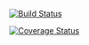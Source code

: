 [![Build Status](https://travis-ci.org/devmcdonald/swe1-app.svg?branch=master)](https://travis-ci.org/devmcdonald/swe1-app)

[![Coverage Status](https://coveralls.io/repos/github/devmcdonald/swe1-app/badge.svg?branch=master)](https://coveralls.io/github/devmcdonald/swe1-app?branch=master)
